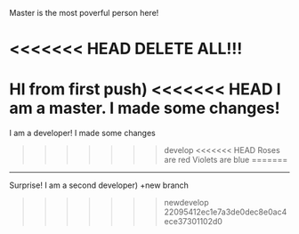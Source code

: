 Master is the most poverful person here!

<<<<<<< HEAD
DELETE ALL!!!
=======


HI from first push)
<<<<<<< HEAD
I am a master. I made some changes!
=======
I am a developer! I made some changes
>>>>>>> develop
<<<<<<< HEAD
Roses are red
Violets are blue
=======
_______________
Surprise! I am a second developer)
+new branch
>>>>>>> newdevelop
>>>>>>> 22095412ec1e7a3de0dec8e0ac4ece37301102d0

